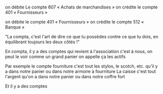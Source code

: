on débite Le compte 607 « Achats de marchandises »
on crédite le compte 401 « Fournisseurs »

on débite le compte 401 « Fournisseurs »
on crédite le compte 512 « Banque »

"La compta, c'est l'art de dire ce que tu possèdes contre ce que tu dois, en équilibrant toujours les deux côtés !"

En compta, il y a des comptes qui revient à l'association c'est à nous, on peut le voir comme un grand panier on appelle ça les actifs

Par exemple le compte fourniture c'est tout les stylos, le scotch, etc. qu'il y a dans notre panier ou dans notre armoire à fourniture
La caisse c'est tout l'argent qu'on a dans notre panier ou dans notre coffre fort

Et il y a des comptes
